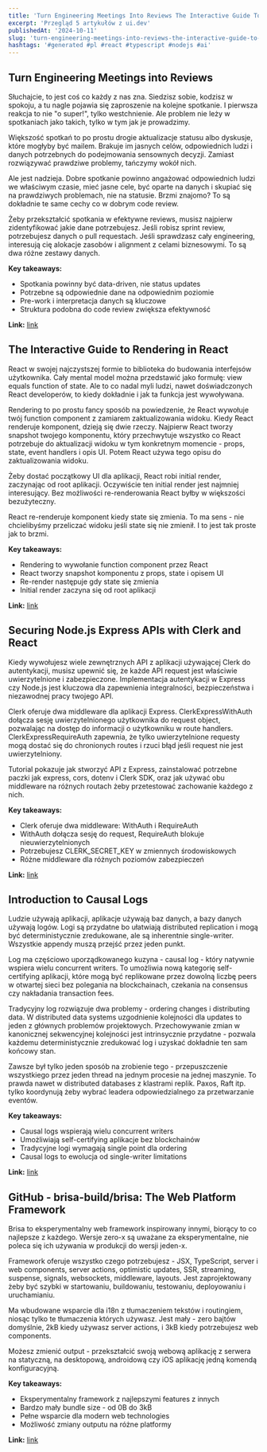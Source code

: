 ```yaml
---
title: 'Turn Engineering Meetings Into Reviews The Interactive Guide To Rendering In React Securing Nodejs Express Apis With Clerk And React'
excerpt: 'Przegląd 5 artykułów z ui.dev'
publishedAt: '2024-10-11'
slug: 'turn-engineering-meetings-into-reviews-the-interactive-guide-to-rendering-in-react-securing-nodejs-express-apis-with-clerk-and-react'
hashtags: '#generated #pl #react #typescript #nodejs #ai'
---
```


## Turn Engineering Meetings into Reviews

Słuchajcie, to jest coś co każdy z nas zna. Siedzisz sobie, kodzisz w spokoju, a tu nagle pojawia się zaproszenie na kolejne spotkanie. I pierwsza reakcja to nie "o super!", tylko westchnienie. Ale problem nie leży w spotkaniach jako takich, tylko w tym jak je prowadzimy.

Większość spotkań to po prostu drogie aktualizacje statusu albo dyskusje, które mogłyby być mailem. Brakuje im jasnych celów, odpowiednich ludzi i danych potrzebnych do podejmowania sensownych decyzji. Zamiast rozwiązywać prawdziwe problemy, tańczymy wokół nich.

Ale jest nadzieja. Dobre spotkanie powinno angażować odpowiednich ludzi we właściwym czasie, mieć jasne cele, być oparte na danych i skupiać się na prawdziwych problemach, nie na statusie. Brzmi znajomo? To są dokładnie te same cechy co w dobrym code review.

Żeby przekształcić spotkania w efektywne reviews, musisz najpierw zidentyfikować jakie dane potrzebujesz. Jeśli robisz sprint review, potrzebujesz danych o pull requestach. Jeśli sprawdzasz cały engineering, interesują cię alokacje zasobów i alignment z celami biznesowymi. To są dwa różne zestawy danych.

**Key takeaways:**
- Spotkania powinny być data-driven, nie status updates
- Potrzebne są odpowiednie dane na odpowiednim poziomie
- Pre-work i interpretacja danych są kluczowe
- Struktura podobna do code review zwiększa efektywność

**Link:** [link](https://www.sleuth.io/post/meetings-vs-reviews/)

## The Interactive Guide to Rendering in React

React w swojej najczystszej formie to biblioteka do budowania interfejsów użytkownika. Cały mental model można przedstawić jako formułę: view equals function of state. Ale to co nadal myli ludzi, nawet doświadczonych React developerów, to kiedy dokładnie i jak ta funkcja jest wywoływana.

Rendering to po prostu fancy sposób na powiedzenie, że React wywołuje twój function component z zamiarem zaktualizowania widoku. Kiedy React renderuje komponent, dzieją się dwie rzeczy. Najpierw React tworzy snapshot twojego komponentu, który przechwytuje wszystko co React potrzebuje do aktualizacji widoku w tym konkretnym momencie - props, state, event handlers i opis UI. Potem React używa tego opisu do zaktualizowania widoku.

Żeby dostać początkowy UI dla aplikacji, React robi initial render, zaczynając od root aplikacji. Oczywiście ten initial render jest najmniej interesujący. Bez możliwości re-renderowania React byłby w większości bezużyteczny.

React re-renderuje komponent kiedy state się zmienia. To ma sens - nie chcielibyśmy przeliczać widoku jeśli state się nie zmienił. I to jest tak proste jak to brzmi.

**Key takeaways:**
- Rendering to wywołanie function component przez React
- React tworzy snapshot komponentu z props, state i opisem UI
- Re-render następuje gdy state się zmienia
- Initial render zaczyna się od root aplikacji

**Link:** [link](https://ui.dev/why-react-renders)

## Securing Node.js Express APIs with Clerk and React

Kiedy wywołujesz wiele zewnętrznych API z aplikacji używającej Clerk do autentykacji, musisz upewnić się, że każde API request jest właściwie uwierzytelnione i zabezpieczone. Implementacja autentykacji w Express czy Node.js jest kluczowa dla zapewnienia integralności, bezpieczeństwa i niezawodnej pracy twojego API.

Clerk oferuje dwa middleware dla aplikacji Express. ClerkExpressWithAuth dołącza sesję uwierzytelnionego użytkownika do request object, pozwalając na dostęp do informacji o użytkowniku w route handlers. ClerkExpressRequireAuth zapewnia, że tylko uwierzytelnione requesty mogą dostać się do chronionych routes i rzuci błąd jeśli request nie jest uwierzytelniony.

Tutorial pokazuje jak stworzyć API z Express, zainstalować potrzebne paczki jak express, cors, dotenv i Clerk SDK, oraz jak używać obu middleware na różnych routach żeby przetestować zachowanie każdego z nich.

**Key takeaways:**
- Clerk oferuje dwa middleware: WithAuth i RequireAuth
- WithAuth dołącza sesję do request, RequireAuth blokuje nieuwierzytelnionych
- Potrzebujesz CLERK_SECRET_KEY w zmiennych środowiskowych
- Różne middleware dla różnych poziomów zabezpieczeń

**Link:** [link](https://go.clerk.com/9VDxMYe)

## Introduction to Causal Logs

Ludzie używają aplikacji, aplikacje używają baz danych, a bazy danych używają logów. Logi są przydatne bo ułatwiają distributed replication i mogą być deterministycznie zredukowane, ale są inherentnie single-writer. Wszystkie appendy muszą przejść przez jeden punkt.

Log ma częściowo uporządkowanego kuzyna - causal log - który natywnie wspiera wielu concurrent writers. To umożliwia nową kategorię self-certifying aplikacji, które mogą być replikowane przez dowolną liczbę peers w otwartej sieci bez polegania na blockchainach, czekania na consensus czy nakładania transaction fees.

Tradycyjny log rozwiązuje dwa problemy - ordering changes i distributing data. W distributed data systems uzgodnienie kolejności dla updates to jeden z głównych problemów projektowych. Przechowywanie zmian w kanonicznej sekwencyjnej kolejności jest intrinsycznie przydatne - pozwala każdemu deterministycznie zredukować log i uzyskać dokładnie ten sam końcowy stan.

Zawsze był tylko jeden sposób na zrobienie tego - przepuszczenie wszystkiego przez jeden thread na jednym procesie na jednej maszynie. To prawda nawet w distributed databases z klastrami replik. Paxos, Raft itp. tylko koordynują żeby wybrać leadera odpowiedzialnego za przetwarzanie eventów.

**Key takeaways:**
- Causal logs wspierają wielu concurrent writers
- Umożliwiają self-certifying aplikacje bez blockchainów
- Tradycyjne logi wymagają single point dla ordering
- Causal logs to ewolucja od single-writer limitations

**Link:** [link](https://joelgustafson.com/posts/2024-09-30/introduction-to-causal-logs)

## GitHub - brisa-build/brisa: The Web Platform Framework

Brisa to eksperymentalny web framework inspirowany innymi, biorący to co najlepsze z każdego. Wersje zero-x są uważane za eksperymentalne, nie poleca się ich używania w produkcji do wersji jeden-x.

Framework oferuje wszystko czego potrzebujesz - JSX, TypeScript, server i web components, server actions, optimistic updates, SSR, streaming, suspense, signals, websockets, middleware, layouts. Jest zaprojektowany żeby być szybki w startowaniu, buildowaniu, testowaniu, deployowaniu i uruchamianiu.

Ma wbudowane wsparcie dla i18n z tłumaczeniem tekstów i routingiem, niosąc tylko te tłumaczenia których używasz. Jest mały - zero bajtów domyślnie, 2kB kiedy używasz server actions, i 3kB kiedy potrzebujesz web components.

Możesz zmienić output - przekształcić swoją webową aplikację z serwera na statyczną, na desktopową, androidową czy iOS aplikację jedną komendą konfiguracyjną.

**Key takeaways:**
- Eksperymentalny framework z najlepszymi features z innych
- Bardzo mały bundle size - od 0B do 3kB
- Pełne wsparcie dla modern web technologies
- Możliwość zmiany outputu na różne platformy

**Link:** [link](https://github.com/brisa-build/brisa)